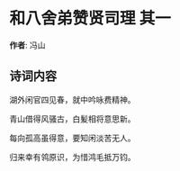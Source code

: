 # 和八舍弟赞贤司理  其一

**作者**: 冯山

## 诗词内容

湖外闲官四见春，就中吟咏费精神。

青山借得风骚古，白髪相将意思新。

每向孤高虽得意，要知闲淡苦无人。

归来幸有鸰原识，为惜鸿毛抵万钧。

